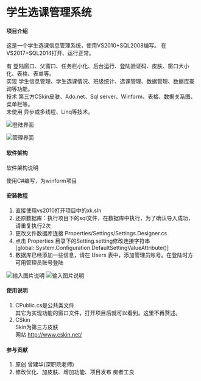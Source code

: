 # 学生选课管理系统

#### 项目介绍

这是一个学生选课信息管理系统，使用VS2010+SQL2008编写。
在VS2017+SQL2014打开、运行正常。  

有 登陆窗口、父窗口、任务栏小化、后台运行、登陆验证码、皮肤、窗口大小化、表格、表单等。  
实现 学生信息管理、学生选课情况、班级统计、选课管理、数据管理、数据库查询等功能。  
技术 第三方CSkin皮肤、Ado.net、Sql server、Winform、表格、数据关系图、菜单栏等。  
未使用 异步或多线程、Linq等技术。

![登陆界面](https://gitee.com/uploads/images/2018/0629/164447_08f92471_1935277.png "屏幕截图.png")

![管理界面](https://gitee.com/uploads/images/2018/0629/164532_8bd38135_1935277.png "屏幕截图.png")
#### 软件架构
软件架构说明

使用C#编写，为winform项目

#### 安装教程

1. 直接使用vs2010打开项目中的xk.sln
2. 还原数据库：执行项目下的sql文件，在数据库中执行，为了确认导入成功，请重复执行2次
3. 更改文件数据库连接 Properties/Settings/Settings.Designer.cs
4. 点击 Properties 目录下的Setting.setting修改连接字符串  
    [global::System.Configuration.DefaultSettingValueAttribute()]  
5. 数据库已经添加一些信息，请在 Users 表中，添加管理员账号。在登陆时方可用管理员账号登陆  

![输入图片说明](https://gitee.com/uploads/images/2018/0629/164832_6b4f59f9_1935277.png "屏幕截图.png")
![输入图片说明](https://gitee.com/uploads/images/2018/0629/165111_5d11f466_1935277.png "屏幕截图.png")

#### 使用说明

1. CPublic.cs是公共类文件  
其它为实现功能的窗口文件，打开项目后就可以看到。这里不再赘述。  
2. CSkin  
Skin为第三方皮肤  
网站 http://www.cskin.net/  

#### 参与贡献

1. 原创 曾建华(深职院老师)
2. 修改优化、加皮肤、增加功能、项目发布 痴者工良


